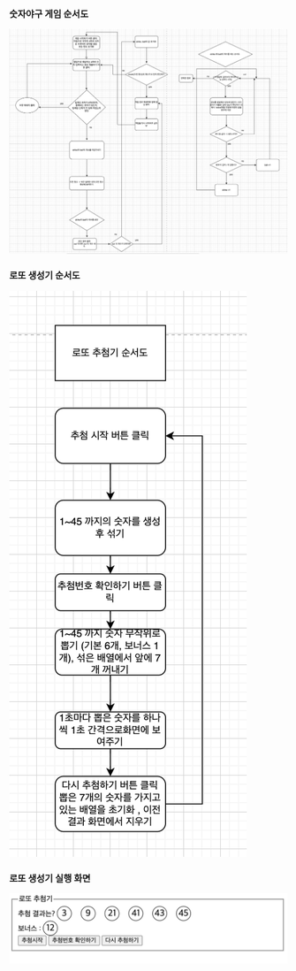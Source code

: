 ### 숫자야구 게임 순서도

<img src = numberBaseball.png>

### 로또 생성기 순서도

<img src = lottomaker.png>

### 로또 생성기 실행 화면

<img src = lottomaker_screenshot.png>
